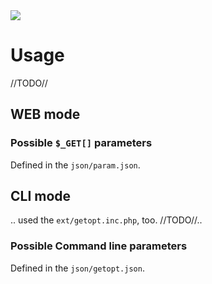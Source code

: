 <img src="https://kekse.biz/github.php?draw&override=github:count2">

# Usage
//TODO//

## WEB mode

### Possible `$_GET[]` parameters
Defined in the `json/param.json`.

## CLI mode
.. used the `ext/getopt.inc.php`, too. //TODO//..

### Possible Command line parameters
Defined in the `json/getopt.json`.

